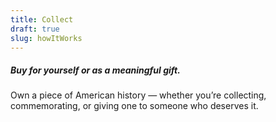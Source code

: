 ```yaml
---
title: Collect
draft: true
slug: howItWorks
---
```


##### Buy for yourself or as a meaningful gift.
Own a piece of American history — whether you’re collecting, commemorating, or giving one to someone who deserves it.